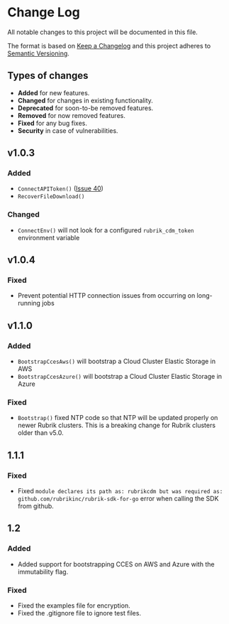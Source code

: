 # Change Log

All notable changes to this project will be documented in this file.

The format is based on [Keep a Changelog](http://keepachangelog.com/)
and this project adheres to [Semantic Versioning](http://semver.org/).

## Types of changes

- **Added** for new features.
- **Changed** for changes in existing functionality.
- **Deprecated** for soon-to-be removed features.
- **Removed** for now removed features.
- **Fixed** for any bug fixes.
- **Security** in case of vulnerabilities.


## v1.0.3

### Added

- `ConnectAPIToken()` ([Issue 40](https://github.com/rubrikinc/rubrik-sdk-for-go/issues/40))
- `RecoverFileDownload()` 


### Changed

- `ConnectEnv()` will not look for a configured `rubrik_cdm_token` environment variable

## v1.0.4

### Fixed
- Prevent potential HTTP connection issues from occurring on long-running jobs

## v1.1.0

### Added

- `BootstrapCcesAws()` will bootstrap a Cloud Cluster Elastic Storage in AWS
- `BootstrapCcesAzure()` will bootstrap a Cloud Cluster Elastic Storage in Azure

### Fixed

- `Bootstrap()` fixed NTP code so that NTP will be updated properly on newer Rubrik clusters. This is a breaking change for Rubrik clusters older than v5.0.

## 1.1.1

### Fixed

- Fixed `module declares its path as: rubrikcdm but was required as: github.com/rubrikinc/rubrik-sdk-for-go` error when calling the SDK from github.

## 1.2

### Added

- Added support for bootstrapping CCES on AWS and Azure with the immutability flag. 

### Fixed

- Fixed the examples file for encryption.
- Fixed the .gitignore file to ignore test files.
